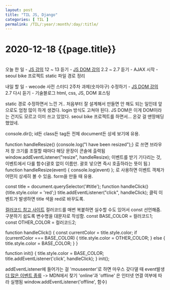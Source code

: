 ```yaml
---
layout: post
title: "TIL JS, Django"
categories: [ TIL ]
permalink: /TIL/:year/:month/:day/:title/
---
```


# 2020-12-18 {{page.title}}
&nbsp;  
오늘 한 일
    - [JS 강의](https://youtu.be/JB_yU6Oe2eE) 12 ~ 13 듣기
    - [JS DOM 강의](https://youtu.be/JscDdICRvgo) 2.2 ~ 2.7 듣기
    - AJAX 시작
    - seoul bike 프로젝트 static 파일 경로 정리

내일 할 일
    - wecode 사전 스터디 2주차 과제(숫자야구) 수정하기
    - [JS DOM 강의](https://youtu.be/S4BN1tZmmWw) 2.7 다시 듣기
    - 기술블로그 html, css, JS, DOM 포스팅

static 경로 수정하면서 느낀 거.. 처음부터 잘 설계해서 만들면 안 해도 되는 일인데 앞으로도 엄청 많이 하게 생겼다. login 방식도 고쳐야 된다.
JS DOM은 이게 DOM이라는 건지도 모르고 이미 쓰고 있었다. seoul bike 프로젝트를 하면서... 온갖 걸 맨땅헤딩 했었네.  

console.dir(); id든 class든 tag든 전체 document든 상세 보기에 유용.  

function handleResize() {console.log("I have been resized");} 로 쓰면 브라우저 창 크기를 조절할 때마다 해당 문장이 콘솔에 출력됨
window.addEventListener("resize", handleResize);
이벤트를 받기 기다리는 것, 이벤트에서 다룰 함수(괄호 없이 이름만. 괄호 넣으면 즉시 호출하라는 뜻이 됨.)
function handleResize(event) { console.log(event) }; 로 사용하면 이벤트 객체가 어떤지 상세히 볼 수 있음. form을 만들 때 유용.  

const title = document.querySelector('#title');
function handleClick() {title.style.color = 'red';}
title.addEventListener("click", handleClick);
클릭 이벤트가 발생하면 title 색을 red로 바꾸도록.  

[컬러코드 참고 사이트](flatuicolors.com)
컬러코드를 매번 복붙하면 실수할 수도 있어서 const 선언해줌. 구분하기 쉽도록 변수명을 대문자로 작성함.
const BASE_COLOR = 컬러코드1;
const OTHER_COLOR = 컬러코드2;

function handleClick() {
    const currentColor = title.style.color;
    if (currentColor === BASE_COLOR) {
        title.style.color = OTHER_COLOR;
    } else {
        title.style.color = BASE_COLOR;
    }
}

function init() {
    title.style.color = BASE_COLOR;
    title.addEventListener('click', handleClick);
}
init();

addEventListener에 들어가는 걸 'mouseenter'로 하면 마우스 갖다댈 때 event발생
[더 많은 이벤트 종류](https://developer.mozilla.org/ko/docs/Web/Events) -> MDN에서 찾기
'online'과 'offline' 은 인터넷 연결 여부에 따라 실행됨
window.addEventListener('offline', 함수)